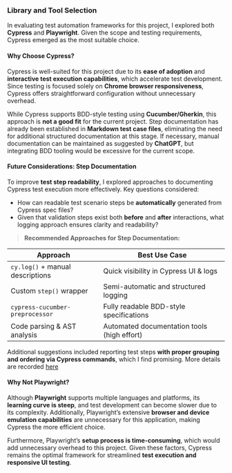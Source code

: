 ### Library and Tool Selection

In evaluating test automation frameworks for this project, I explored both **Cypress** and **Playwright**. Given the scope and testing requirements, Cypress emerged as the most suitable choice.

#### Why Choose Cypress?

Cypress is well-suited for this project due to its **ease of adoption** and **interactive test execution capabilities**, which accelerate test development. Since testing is focused solely on **Chrome browser responsiveness**, Cypress offers straightforward configuration without unnecessary overhead.

While Cypress supports BDD-style testing using **Cucumber/Gherkin**, this approach is **not a good fit** for the current project. Step documentation has already been established in **Markdown test case files**, eliminating the need for additional structured documentation at this stage. If necessary, manual documentation can be maintained as suggested by **ChatGPT**, but integrating BDD tooling would be excessive for the current scope.

#### Future Considerations: Step Documentation

To improve **test step readability**, I explored approaches to documenting Cypress test execution more effectively. Key questions considered:

- How can readable test scenario steps be **automatically** generated from Cypress spec files?
- Given that validation steps exist both **before** and **after** interactions, what logging approach ensures clarity and readability?

> **Recommended Approaches for Step Documentation:**

| Approach                         | Best Use Case                               |
| -------------------------------- | ------------------------------------------- |
| `cy.log()` + manual descriptions | Quick visibility in Cypress UI & logs       |
| Custom `step()` wrapper          | Semi-automatic and structured logging       |
| `cypress-cucumber-preprocessor`  | Fully readable BDD-style specifications     |
| Code parsing & AST analysis      | Automated documentation tools (high effort) |

Additional suggestions included reporting test steps **with proper grouping and ordering via Cypress commands**, which I find promising. More details are recorded [here](./test-step-document-suggestion.md)

#### Why Not Playwright?

Although **Playwright** supports multiple languages and platforms, its **learning curve is steep**, and test development can become slower due to its complexity. Additionally, Playwright’s extensive **browser and device emulation capabilities** are unnecessary for this application, making Cypress the more efficient choice.

Furthermore, Playwright’s **setup process is time-consuming**, which would add unnecessary overhead to this project. Given these factors, Cypress remains the optimal framework for streamlined **test execution and responsive UI testing**.
